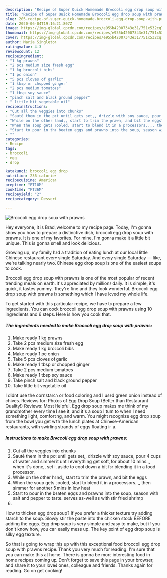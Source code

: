 ```yaml
---
description: "Recipe of Super Quick Homemade Broccoli egg drop soup with prawns"
title: "Recipe of Super Quick Homemade Broccoli egg drop soup with prawns"
slug: 205-recipe-of-super-quick-homemade-broccoli-egg-drop-soup-with-prawns
date: 2020-06-04T19:16:21.807Z
image: https://img-global.cpcdn.com/recipes/e955b42007343e31/751x532cq70/broccoli-egg-drop-soup-with-prawns-recipe-main-photo.jpg
thumbnail: https://img-global.cpcdn.com/recipes/e955b42007343e31/751x532cq70/broccoli-egg-drop-soup-with-prawns-recipe-main-photo.jpg
cover: https://img-global.cpcdn.com/recipes/e955b42007343e31/751x532cq70/broccoli-egg-drop-soup-with-prawns-recipe-main-photo.jpg
author: Maria Singleton
ratingvalue: 4.3
reviewcount: 12
recipeingredient:
- "1 kg prawns"
- "2 pcs medium size fresh egg"
- "1 kg broccoli bibs"
- "1 pc onion"
- "5 pcs cloves of garlic"
- "1 tbsp or chopped ginger"
- "2 pcs medium tomatoes"
- "1 tbsp soy sauce"
- "pinch salt and black ground pepper"
- " little bit vegetable oil"
recipeinstructions:
- "Cut all the veggies into chunks"
- "Sauté them in the pot until gets set,, drizzle with soy sauce, pour 4 cups of water and simmer it until everything get soft, for about 10 mins.,, when it&#39;s done,, set it aside to cool down a bit for blending it in a food processor."
- "While on the other hand,, start to trim the prawn, and bit the eggs"
- "When the soup gets cooled, start to blend it in a processors..,, then simmer for another 5 mins in low heat"
- "Start to pour in the beaten eggs and prawns into the soup, season with salt and pepper to taste. serves as-well as with stir fried shrimp"
- ""
categories:
- Recipe
tags:
- broccoli
- egg
- drop

katakunci: broccoli egg drop 
nutrition: 236 calories
recipecuisine: American
preptime: "PT10M"
cooktime: "PT36M"
recipeyield: "2"
recipecategory: Dessert

---
```



![Broccoli egg drop soup with prawns](https://img-global.cpcdn.com/recipes/e955b42007343e31/751x532cq70/broccoli-egg-drop-soup-with-prawns-recipe-main-photo.jpg)

Hey everyone, it is Brad, welcome to my recipe page. Today, I'm gonna show you how to prepare a distinctive dish, broccoli egg drop soup with prawns. It is one of my favorites. For mine, I'm gonna make it a little bit unique. This is gonna smell and look delicious.

Growing up, my family had a tradition of eating lunch at our local little Chinese restaurant every single Saturday. And every single Saturday — like, we&#39;re talking nearly two. Chinese egg drop soup is one of the easiest soups to cook.

Broccoli egg drop soup with prawns is one of the most popular of recent trending meals on earth. It's appreciated by millions daily. It is simple, it's quick, it tastes yummy. They're fine and they look wonderful. Broccoli egg drop soup with prawns is something which I have loved my whole life.


To get started with this particular recipe, we have to prepare a few ingredients. You can cook broccoli egg drop soup with prawns using 10 ingredients and 6 steps. Here is how you cook that.

<!--inarticleads1-->

##### The ingredients needed to make Broccoli egg drop soup with prawns:

1. Make ready 1 kg prawns
1. Take 2 pcs medium size fresh egg
1. Make ready 1 kg broccoli bibs
1. Make ready 1 pc onion
1. Take 5 pcs cloves of garlic
1. Make ready 1 tbsp or chopped ginger
1. Take 2 pcs medium tomatoes
1. Make ready 1 tbsp soy sauce
1. Take pinch salt and black ground pepper
1. Take  little bit vegetable oil


I didnt use the cornstarch or food coloring and I used green onion instead of chives. Reviews for: Photos of Egg Drop Soup (Better than Restaurant Quality!) Reviews: Most Helpful. Egg drop soup makes me think of my grandmother every time I see it, and it&#39;s a soup I turn to when I need something light, comforting, and warm. You might recognize egg drop soup from the bowl you get with the lunch plates at Chinese-American restaurants, with swirling strands of eggs floating in a. 

<!--inarticleads2-->

##### Instructions to make Broccoli egg drop soup with prawns:

1. Cut all the veggies into chunks
1. Sauté them in the pot until gets set,, drizzle with soy sauce, pour 4 cups of water and simmer it until everything get soft, for about 10 mins.,, when it&#39;s done,, set it aside to cool down a bit for blending it in a food processor.
1. While on the other hand,, start to trim the prawn, and bit the eggs
1. When the soup gets cooled, start to blend it in a processors..,, then simmer for another 5 mins in low heat
1. Start to pour in the beaten eggs and prawns into the soup, season with salt and pepper to taste. serves as-well as with stir fried shrimp
1. 


How to thicken egg drop soup? If you prefer a thicker texture try adding starch to the soup. Slowly stir the paste into the chicken stock BEFORE adding the eggs. Egg drop soup is very simple and easy to make, but if you don&#39;t know how, you can easily mess up. The key point of egg drop soup is silky egg texture. 

So that is going to wrap this up with this exceptional food broccoli egg drop soup with prawns recipe. Thank you very much for reading. I'm sure that you can make this at home. There is gonna be more interesting food in home recipes coming up. Don't forget to save this page in your browser, and share it to your loved ones, colleague and friends. Thanks again for reading. Go on get cooking!
